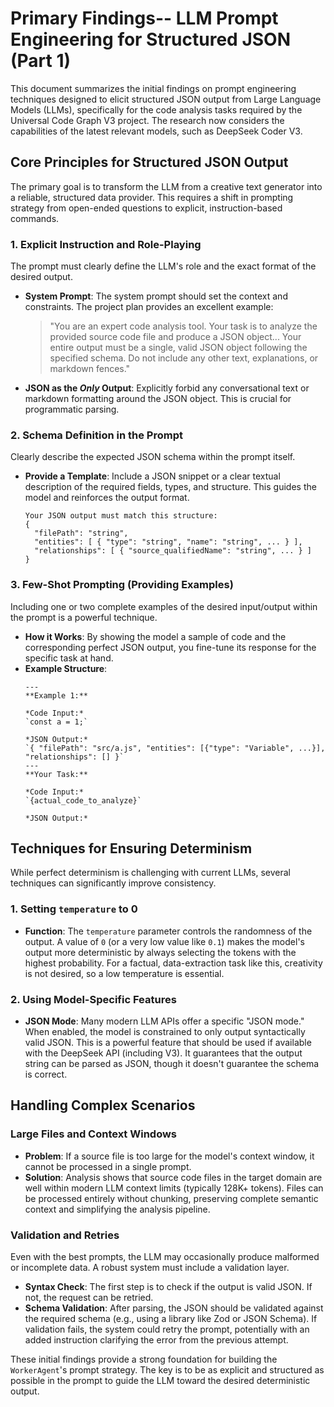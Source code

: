 # Primary Findings-- LLM Prompt Engineering for Structured JSON (Part 1)

This document summarizes the initial findings on prompt engineering techniques designed to elicit structured JSON output from Large Language Models (LLMs), specifically for the code analysis tasks required by the Universal Code Graph V3 project. The research now considers the capabilities of the latest relevant models, such as DeepSeek Coder V3.

## Core Principles for Structured JSON Output

The primary goal is to transform the LLM from a creative text generator into a reliable, structured data provider. This requires a shift in prompting strategy from open-ended questions to explicit, instruction-based commands.

### 1. Explicit Instruction and Role-Playing
The prompt must clearly define the LLM's role and the exact format of the desired output.

*   **System Prompt**: The system prompt should set the context and constraints. The project plan provides an excellent example:
    > "You are an expert code analysis tool. Your task is to analyze the provided source code file and produce a JSON object... Your entire output must be a single, valid JSON object following the specified schema. Do not include any other text, explanations, or markdown fences."
*   **JSON as the *Only* Output**: Explicitly forbid any conversational text or markdown formatting around the JSON object. This is crucial for programmatic parsing.

### 2. Schema Definition in the Prompt
Clearly describe the expected JSON schema within the prompt itself.

*   **Provide a Template**: Include a JSON snippet or a clear textual description of the required fields, types, and structure. This guides the model and reinforces the output format.
    ```plaintext
    Your JSON output must match this structure:
    {
      "filePath": "string",
      "entities": [ { "type": "string", "name": "string", ... } ],
      "relationships": [ { "source_qualifiedName": "string", ... } ]
    }
    ```

### 3. Few-Shot Prompting (Providing Examples)
Including one or two complete examples of the desired input/output within the prompt is a powerful technique.

*   **How it Works**: By showing the model a sample of code and the corresponding perfect JSON output, you fine-tune its response for the specific task at hand.
*   **Example Structure**:
    ```plaintext
    ---
    **Example 1:**

    *Code Input:*
    `const a = 1;`

    *JSON Output:*
    `{ "filePath": "src/a.js", "entities": [{"type": "Variable", ...}], "relationships": [] }`
    ---
    **Your Task:**

    *Code Input:*
    `{actual_code_to_analyze}`

    *JSON Output:*
    ```

## Techniques for Ensuring Determinism

While perfect determinism is challenging with current LLMs, several techniques can significantly improve consistency.

### 1. Setting `temperature` to 0
*   **Function**: The `temperature` parameter controls the randomness of the output. A value of `0` (or a very low value like `0.1`) makes the model's output more deterministic by always selecting the tokens with the highest probability. For a factual, data-extraction task like this, creativity is not desired, so a low temperature is essential.

### 2. Using Model-Specific Features
*   **JSON Mode**: Many modern LLM APIs offer a specific "JSON mode." When enabled, the model is constrained to only output syntactically valid JSON. This is a powerful feature that should be used if available with the DeepSeek API (including V3). It guarantees that the output string can be parsed as JSON, though it doesn't guarantee the schema is correct.

## Handling Complex Scenarios

### Large Files and Context Windows
*   **Problem**: If a source file is too large for the model's context window, it cannot be processed in a single prompt.
*   **Solution**: Analysis shows that source code files in the target domain are well within modern LLM context limits (typically 128K+ tokens). Files can be processed entirely without chunking, preserving complete semantic context and simplifying the analysis pipeline.

### Validation and Retries
Even with the best prompts, the LLM may occasionally produce malformed or incomplete data. A robust system must include a validation layer.

*   **Syntax Check**: The first step is to check if the output is valid JSON. If not, the request can be retried.
*   **Schema Validation**: After parsing, the JSON should be validated against the required schema (e.g., using a library like Zod or JSON Schema). If validation fails, the system could retry the prompt, potentially with an added instruction clarifying the error from the previous attempt.

These initial findings provide a strong foundation for building the `WorkerAgent`'s prompt strategy. The key is to be as explicit and structured as possible in the prompt to guide the LLM toward the desired deterministic output.